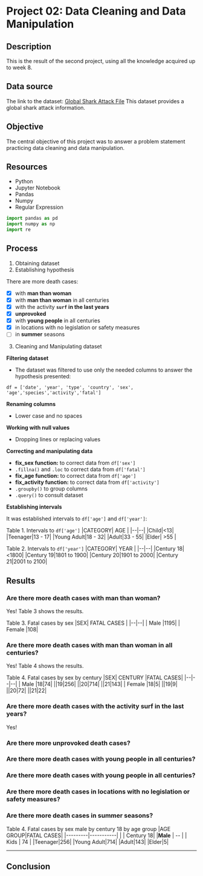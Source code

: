 ﻿# Project 02: Data Cleaning and Data Manipulation 

## Description
This is the result of the second project, using all the knowledge acquired up to week 8.

## Data source
The link to the dataset:  [Global Shark Attack File](http://www.sharkattackfile.net/incidentlog.htm)
This dataset provides a global shark attack information.

## Objective
The central objective of this project was to answer a problem statement practicing data cleaning and data manipulation.

## Resources

 - Python
 - Jupyter Notebook
 - Pandas
 - Numpy
 - Regular Expression

```python
import pandas as pd
import numpy as np
import re
```
## Process

 1. Obtaining dataset
 2. Establishing hypothesis

There are more death cases:
 - [x] with **man than woman**
 - [x] with **man than woman** in all centuries
 - [x] with the activity **`surf` in the last years** 
 - [x] **unprovoked** 
 - [x] with **young people** in all centuries
 - [x] in locations with no legislation or safety measures 
 - [ ] in **summer** seasons
	
 3. Cleaning and Manipulating dataset
 
 **Filtering dataset**
 
   - The dataset was filtered to use only the needed columns to answer the hypothesis presented: 

```df = ['date', 'year', 'type', 'country', 'sex', 'age','species','activity','fatal']```

 **Renaming columns**
 
   - Lower case and no spaces
    
 **Working with null values**
 
   - Dropping lines or replacing values
    
 **Correcting and manipulating data**
 
   - **fix_sex function:** to correct data from `df['sex']`
   - `.fillna()` and `.loc` to correct data from `df['fatal']`
   - **fix_age function:** to correct data from `df['age']`
   - **fix_activity function:** to correct data from `df['activity']`
   - `.groupby()` to group columns
   - `.query()` to consult dataset
 
 **Establishing intervals**
 
It was established intervals to `df['age']` and `df['year']`:

Table 1. Intervals to `df['age']`
|CATEGORY| AGE |
|--|--|
|Child|<13|
|Teenager|13 - 17|
|Young Adult|18 - 32|
|Adult|33 - 55|
|Elder| >55 |
    
 Table 2. Intervals to `df['year']`
|CATEGORY| YEAR |
|--|--|
|Century 18|<1800|
|Century 19|1801 to 1900|
|Century 20|1901 to 2000|
|Century 21|2001 to 2100|


## Results

### Are there more death cases with man than woman?
Yes! Table 3 shows the results.

Table 3. Fatal cases by sex 
|SEX| FATAL CASES |
|--|--|
| Male |1195|
| Female |108|

### Are there more death cases with man than woman in all centuries?
Yes! Table 4 shows the results.

Table 4. Fatal cases by sex by century
|SEX| CENTURY |FATAL CASES|
|--|--|--|
| Male |18|74|
||19|256|
||20|714|
||21|143|
| Female |18|5|
||19|9|
||20|72|
||21|22|

### Are there more death cases with the activity surf in the last years?
Yes! 





### Are there more unprovoked death cases?

### Are there more death cases with young people in all centuries?



### Are there more death cases with young people in all centuries?
### Are there more death cases in locations with no legislation or safety measures?
### Are there more death cases in summer seasons?



Table 4. Fatal cases by sex male by century 18 by age group
|AGE GROUP|FATAL CASES|
|---------|-----------|
|         | Century 18|
|**Male** | --        |
| Kids    | 74     |
|Teenager|256|
|Young Adult|714|
|Adult|143|
|Elder|5|

---
## Conclusion






